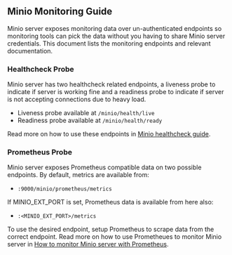 ## Minio Monitoring Guide

Minio server exposes monitoring data over un-authenticated endpoints so monitoring tools can pick the data without you having to share Minio server credentials. This document lists the monitoring endpoints and relevant documentation.

### Healthcheck Probe

Minio server has two healthcheck related endpoints, a liveness probe to indicate if server is working fine and a readiness probe to indicate if server is not accepting connections due to heavy load.

- Liveness probe available at `/minio/health/live`
- Readiness probe available at `/minio/health/ready`

Read more on how to use these endpoints in [Minio healthcheck guide](https://github.com/minio/minio/blob/master/docs/metrics/healthcheck/README.md).

### Prometheus Probe

Minio server exposes Prometheus compatible data on two possible endpoints. By default, metrics are available from:

* `:9000/minio/prometheus/metrics`

If MINIO_EXT_PORT is set, Prometheus data is available from here also:

* `:<MINIO_EXT_PORT>/metrics`

To use the desired endpoint, setup Prometheus to scrape data from the correct endpoint. Read more on how to use Prometheues to monitor Minio server in [How to monitor Minio server with Prometheus](https://github.com/minio/cookbook/blob/master/docs/how-to-monitor-minio-with-prometheus.md).
